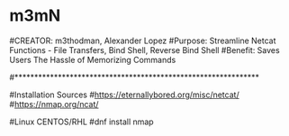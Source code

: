 # m3mN

#CREATOR: m3thodman, Alexander Lopez
#Purpose: Streamline Netcat Functions - File Transfers, Bind Shell, Reverse Bind Shell
#Benefit: Saves Users The Hassle of Memorizing Commands

#**************************************************************

#Installation Sources
#https://eternallybored.org/misc/netcat/
#https://nmap.org/ncat/

#Linux CENTOS/RHL
#dnf install nmap
